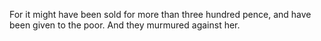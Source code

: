 For it might have been sold for more than three hundred pence, and have been given to the poor. And they murmured against her.
